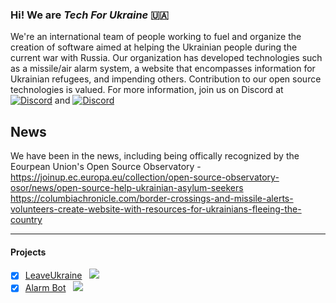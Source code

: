 ### Hi! We are _Tech For Ukraine_ :ukraine:
We're an international team of people working to fuel and organize the creation of software aimed at helping the Ukrainian people during the current war with Russia. Our organization has developed technologies such as a missile/air alarm system, a website that encompasses information for Ukrainian refugees, and impending others. Contribution to our open source technologies is valued. For more information, join us on Discord at [![Discord](https://img.shields.io/discord/946624673200893953.svg?label=TechFor&logo=discord)](https://discord.gg/4bQvrgXbxW) and [![Discord](https://img.shields.io/discord/947260572041363497.svg?label=Help+Ukraine+Now&logo=discord)](https://discord.gg/VGzSrhErDp)

## News
We have been in the news, including being offically recognized by the Eourpean Union's Open Source Observatory -
https://joinup.ec.europa.eu/collection/open-source-observatory-osor/news/open-source-help-ukrainian-asylum-seekers
https://columbiachronicle.com/border-crossings-and-missile-alerts-volunteers-create-website-with-resources-for-ukrainians-fleeing-the-country



---

#### Projects
- [x] [LeaveUkraine](https://leaveukraine.com) &nbsp; ![](https://img.shields.io/github/issues/Ukraine-Relief-Efforts/ukraine-info-guide?style=plastic)
- [x] [Alarm Bot](https://github.com/Ukraine-Relief-Efforts/AlarmBot) &nbsp; ![](https://img.shields.io/github/issues/Ukraine-Relief-Efforts/AlarmBot)

